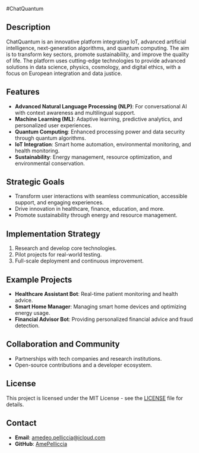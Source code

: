 #ChatQuantum

## Description
ChatQuantum is an innovative platform integrating IoT, advanced artificial intelligence, next-generation algorithms, and quantum computing. The aim is to transform key sectors, promote sustainability, and improve the quality of life. The platform uses cutting-edge technologies to provide advanced solutions in data science, physics, cosmology, and digital ethics, with a focus on European integration and data justice.

## Features
- **Advanced Natural Language Processing (NLP)**: For conversational AI with context awareness and multilingual support.
- **Machine Learning (ML)**: Adaptive learning, predictive analytics, and personalized user experiences.
- **Quantum Computing**: Enhanced processing power and data security through quantum algorithms.
- **IoT Integration**: Smart home automation, environmental monitoring, and health monitoring.
- **Sustainability**: Energy management, resource optimization, and environmental conservation.

## Strategic Goals
- Transform user interactions with seamless communication, accessible support, and engaging experiences.
- Drive innovation in healthcare, finance, education, and more.
- Promote sustainability through energy and resource management.

## Implementation Strategy
1. Research and develop core technologies.
2. Pilot projects for real-world testing.
3. Full-scale deployment and continuous improvement.

## Example Projects
- **Healthcare Assistant Bot**: Real-time patient monitoring and health advice.
- **Smart Home Manager**: Managing smart home devices and optimizing energy usage.
- **Financial Advisor Bot**: Providing personalized financial advice and fraud detection.

## Collaboration and Community
- Partnerships with tech companies and research institutions.
- Open-source contributions and a developer ecosystem.

## License
This project is licensed under the MIT License - see the [LICENSE](LICENSE) file for details.

## Contact
- **Email**: amedeo.pelliccia@icloud.com
- **GitHub**: [AmePelliccia](https://github.com/AmePelliccia)
